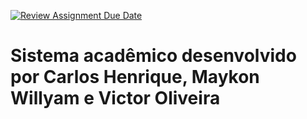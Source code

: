 [![Review Assignment Due Date](https://classroom.github.com/assets/deadline-readme-button-24ddc0f5d75046c5622901739e7c5dd533143b0c8e959d652212380cedb1ea36.svg)](https://classroom.github.com/a/kREjbFq-)

# Sistema acadêmico desenvolvido por Carlos Henrique, Maykon Willyam e Victor Oliveira